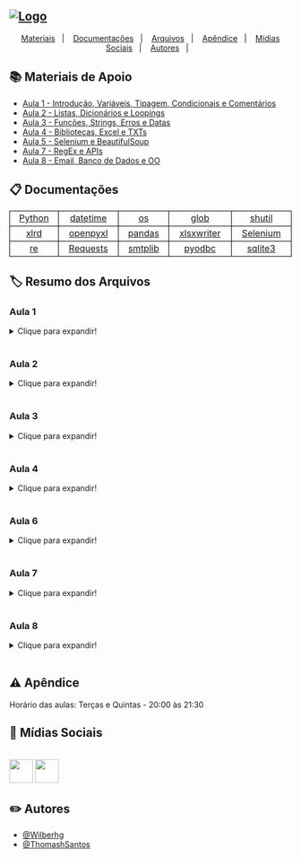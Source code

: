 ## [![Logo](https://i.imgur.com/E3mftQr.png)](https://www.python.org/)

<p align="center">
  <a href="#books-materiais-de-apoio">Materiais</a>&nbsp;&nbsp;&nbsp;|&nbsp;&nbsp;&nbsp;
  <a href="#clipboard-documentações">Documentações</a>&nbsp;&nbsp;&nbsp;|&nbsp;&nbsp;&nbsp;
  <a href="#label-resumo-dos-arquivos">Arquivos</a>&nbsp;&nbsp;&nbsp;|&nbsp;&nbsp;&nbsp;
  <a href="#warning-apêndice">Apêndice</a>&nbsp;&nbsp;&nbsp;|&nbsp;&nbsp;&nbsp;
  <a href="#link-mídias-sociais">Mídias Sociais</a>&nbsp;&nbsp;&nbsp;|&nbsp;&nbsp;&nbsp;
  <a href="#pencil2-autores">Autores</a>&nbsp;&nbsp;&nbsp;|&nbsp;&nbsp;&nbsp;
</p>

## :books: Materiais de Apoio

 - [Aula 1 - Introdução, Variáveis, Tipagem, Condicionais e Comentários](https://bit.ly/3mpKQ8J)
 - [Aula 2 - Listas, Dicionários e Loopings](https://bit.ly/2Zvfy7w)
 - [Aula 3 - Funções, Strings, Erros e Datas](https://bit.ly/2ZvfLrk)
 - [Aula 4 - Bibliotecas, Excel e TXTs](https://bit.ly/3CpRn8N)
 - [Aula 5 - Selenium e BeautifulSoup](https://bit.ly/3BNTz8Z)
 - [Aula 7 - RegEx e APIs](https://bit.ly/3HsBZM2)
 - [Aula 8 - Email, Banco de Dados e OO](https://bit.ly/3CsyuBj)

## :clipboard: Documentações

<table style="border:1px solid black;width:100%;display:table">
    <tr>
        <td style="text-align:center;border:1px solid black"><a href="https://docs.python.org/pt-br/3/" target="_blank">Python</a></td>
        <td style="text-align:center;border:1px solid black"><a href="https://docs.python.org/3/library/datetime.html" target="_blank">datetime</a></td>
        <td style="text-align:center;border:1px solid black"><a href="https://docs.python.org/pt-br/3/library/os.html" target="_blank">os</a></td>
        <td style="text-align:center;border:1px solid black"><a href="https://docs.python.org/pt-br/3/library/glob.html" target="_blank">glob</a></td>
        <td style="text-align:center;border:1px solid black"><a href="https://docs.python.org/pt-br/3/library/shutil.html" target="_blank">shutil</a></td>
    </tr>
    <tr>
        <td style="text-align:center;border:1px solid black"><a href="https://xlrd.readthedocs.io/en/latest/" target="_blank">xlrd</a></td>
        <td style="text-align:center;border:1px solid black"><a href="https://openpyxl.readthedocs.io/en/stable/" target="_blank">openpyxl</a></td>
        <td style="text-align:center;border:1px solid black"><a href="https://pandas.pydata.org/docs/" target="_blank">pandas</a></td>
        <td style="text-align:center;border:1px solid black"><a href="https://xlsxwriter.readthedocs.io/" target="_blank">xlsxwriter</a></td>
        <td style="text-align:center;border:1px solid black"><a href="https://selenium-python.readthedocs.io/" target="_blank">Selenium</a></td>
    </tr>
    <tr>
        <td style="text-align:center;border:1px solid black"><a href="https://docs.python.org/pt-br/3/library/re.html" target="_blank">re</a></td>
        <td style="text-align:center;border:1px solid black"><a href="https://docs.python-requests.org/en/latest/" target="_blank">Requests</a></td>
        <td style="text-align:center;border:1px solid black"><a href="https://docs.python.org/pt-br/3/library/smtplib.html" target="_blank">smtplib</a></td>
        <td style="text-align:center;border:1px solid black"><a href="https://github.com/mkleehammer/pyodbc/wiki" target="_blank">pyodbc</a></td>
        <td style="text-align:center;border:1px solid black"><a href="https://docs.python.org/3/library/sqlite3.html" target="_blank">sqlite3</a></td>
    </tr>
</table>

## :label: Resumo dos Arquivos

### Aula 1
<details>
    <summary>Clique para expandir!</summary>

#### Aula1 > Demos > [demo_execucao.py](https://github.com/Wilberhg/python-rpa/blob/main/Aula1/Demos/demo_execucao.py)

Demonstração de erro no Python

#### Aula1 > Demos > [demo_google.py](https://github.com/Wilberhg/python-rpa/blob/main/Aula1/Demos/demo_google.py)

Demonstração do Selenium executando uma interação web

#### Aula1 > Exercicios > [calculadora_imc.py](https://github.com/Wilberhg/python-rpa/blob/main/Aula1/Exercicios/calculadora_imc.py)

Script que efetua cálculo de IMC

#### Aula1 > Exercicios > [demo_google.py](https://github.com/Wilberhg/python-rpa/blob/main/Aula1/Exercicios/validador_eleicao.py)

Script que valida a obrigatoriedade das eleições de acordo com a idade
</details><br>

### Aula 2
<details>
    <summary>Clique para expandir!</summary>

#### Aula2 > Exercicios > [reordenacao.py](https://github.com/Wilberhg/python-rpa/blob/main/Aula2/Exercicios/reordenacao.py)

Script que reordena uma lista

#### Aula2 > Exercicios > [tabuada.py](https://github.com/Wilberhg/python-rpa/blob/main/Aula2/Exercicios/tabuada.py)

Script que efetua a tabuada de 1 à 10 de um número fornecido pelo usuário
</details><br>

### Aula 3

<details>
    <summary>Clique para expandir!</summary>

#### Aula 3 > Exercicios > [ttv_frases.py](https://github.com/Wilberhg/python-rpa/blob/main/Aula3/Exerc%C3%ADcios/ttv_frases.py)

Script que separa a frase escrita e apresenta a primeira palavra, a última palavra, a frase sem o começo e sem o fim, o texto com letras maíúsculas e letras minúsculas.

#### Aula 3 > Exercicios > [ttv_nome.py](https://github.com/Wilberhg/python-rpa/blob/main/Aula3/Exerc%C3%ADcios/ttv_nome.py)

Script que separa o nome completo fornecido e informa o primeiro nome, o último sobrenome e a quantidade de caracteres.

#### Aula 3 > Material > A2022T1 > [Aula_3_Funções,_Manipulações_e_Erros.ipynb](https://github.com/Wilberhg/python-rpa/blob/main/Aula3/Material/A2022T1/Aula_3_Fun%C3%A7%C3%B5es%2C_Manipula%C3%A7%C3%B5es_e_Erros.ipynb)

Projeto em Jupyter Notebook (ou Google Colab) contendo todo o conteúdo apresentado durante a aula da turma A2022T1.

#### Aula 3 > Material > A2022T1 > [aula_3_funções,_manipulações_e_erros.py](https://github.com/Wilberhg/python-rpa/blob/main/Aula3/Material/A2022T1/aula_3_fun%C3%A7%C3%B5es%2C_manipula%C3%A7%C3%B5es_e_erros.py)

Projeto em formato ".py" contendo todo o conteúdo apresentado durante a aula da turma A2022T1.
</details><br>

### Aula 4

<details>
    <summary>Clique para expandir!</summary>

#### Aula4 > Arquivos > [censuspopdata.xlsx](https://github.com/Wilberhg/python-rpa/blob/main/Aula4/Arquivos/censuspopdata.xlsx)

Arquivo XLSX contendo um censo populacional fictício dos EUA.

#### Aula4 > Arquivos > [challenge.xlsx](https://github.com/Wilberhg/python-rpa/blob/main/Aula4/Arquivos/challenge.xlsx)

Arquivo XLSX contendo dados fictícios de pessoas residentes nos EUA.

#### Aula4 > Arquivos > [dadosIbge.xlsx](https://github.com/Wilberhg/python-rpa/blob/main/Aula4/Arquivos/dadosIbge.xlsx)

Arquivo XLSX contendo dados reais retirados do portal [IBGE](https://cnae.ibge.gov.br/?option=com_cnae&view=estrutura&Itemid=6160&ti%20po=cnae&versao_classe=7.0.0&versao_subclasse=) sobre as atividades econômicas e seus devidos códigos.

#### Aula4 > Arquivos > [duesRecords.xlsx](https://github.com/Wilberhg/python-rpa/blob/main/Aula4/Arquivos/duesRecords.xlsx)

Arquivo XLSX contendo dados fíctios de pessoas e suas compras nos meses do ano de 2014.

#### Aula4 > Arquivos > [file_example_XLSX_10.xlsx](https://github.com/Wilberhg/python-rpa/blob/main/Aula4/Arquivos/file_example_XLSX_10.xlsx)

Arquivo XLSX contendo dados fictícios de pessoas ao redor do mundo.

#### Aula4 > Arquivos > [produceSales.xlsx](https://github.com/Wilberhg/python-rpa/blob/main/Aula4/Arquivos/produceSales.xlsx)

Arquivo XLSX contendo dados de produtos à venda em um comércio fictício.
</details><br>

### Aula 6

<details>
    <summary>Clique para expandir!</summary>

#### Aula6 > Projeto > [booking.py](https://github.com/Wilberhg/python-rpa/blob/main/Aula6/Projeto/booking.py)

Script do projeto que coleta dados de estadia do Booking utilizando data de check-in, data de check-out e a cidade desejada.

</details><br>

### Aula 7

<details>
    <summary>Clique para expandir!</summary>

#### Aula7 > Collection > [Aula7.postman_collection.json](https://github.com/Wilberhg/python-rpa/blob/main/Aula7/Collection/Aula7.postman_collection.json)

Arquivo .json que possui um compilado de requisições em APIs públicas demonstrando a arquitetura REST.

</details><br>

### Aula 8

<details>
    <summary>Clique para expandir!</summary>

#### Aula8 > Demos > [classe_cachorro.py](https://github.com/Wilberhg/python-rpa/blob/main/Aula8/Demos/classe_cachorro.py)

Script contendo uma visão inicial sobre Orientação à Objetos utilizando como base uma classe "Cachorro".

#### Aula8 > Demos > [email_com_ou_sem_anexo.py](https://github.com/Wilberhg/python-rpa/blob/main/Aula8/Demos/email_com_ou_sem_anexo.py)

Script contendo disparo de email utilizando o protocolo SMTP.

#### Aula8 > Materiais > [SUCOS_VENDAS.BAK](https://github.com/Wilberhg/python-rpa/blob/main/Aula8/Materiais/SUCOS_VENDAS.BAK)

Arquivo de backup com tabelas do banco de dados MS SQL. Créditos: [Alura](https://www.alura.com.br/)

#### Aula8 > Materiais > [aula8.db](https://github.com/Wilberhg/python-rpa/blob/main/Aula8/Materiais/aula8.db)

Arquivo de backup com tabelas do banco de dados SQLite.

#### Aula8 > Materiais > [carregar_banco.py](https://github.com/Wilberhg/python-rpa/blob/main/Aula8/Materiais/carregar_banco.py)

Script contendo automação para efetuar carga no banco de dados SQLite.

#### Aula8 > Materiais > [data.json](https://github.com/Wilberhg/python-rpa/blob/main/Aula8/Materiais/data.json)

Arquivo contendo dados brutos para serem carregados em bancos de dados.

</details><br>

## :warning: Apêndice

Horário das aulas: Terças e Quintas - 20:00 às 21:30

## :link: Mídias Sociais

<br><a href="https://discord.gg/92sEPZB769"><img src="https://cdn-icons-png.flaticon.com/512/2111/2111370.png" style="width:42px;height:42px;align:middle;"></a> <a href="https://t.me/+lfjaLmRvdoUxY2Ix"><img src="https://i.imgur.com/2FjBwkh.png" style="width:42px;height:42px;align:middle;"></a>

## :pencil2: Autores

- [@Wilberhg](https://github.com/Wilberhg)
- [@ThomashSantos](https://github.com/ThomashSantos)
